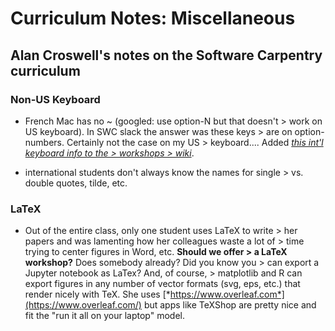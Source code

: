 # Curriculum Notes: Miscellaneous

## Alan Croswell's notes on the Software Carpentry curriculum

### Non-US Keyboard

- French Mac has no \~ (googled: use option-N but that doesn't
        > work on US keyboard). In SWC slack the answer was these keys
        > are on option-numbers. Certainly not the case on my US
        > keyboard.... Added [*this int\'l keyboard info to the
        > workshops
        > wiki*](https://github.com/carpentries/workshop-template/wiki/Configuration-Problems-and-Solutions#international-keyboards).

- international students don't always know the names for single
        > vs. double quotes, tilde, etc.

### LaTeX

- Out of the entire class, only one student uses LaTeX to write
        > her papers and was lamenting how her colleagues waste a lot of
        > time trying to center figures in Word, etc. **Should we offer
        > a LaTeX workshop?** Does somebody already? Did you know you
        > can export a Jupyter notebook as LaTex? And, of course,
        > matplotlib and R can export figures in any number of vector formats (svg, eps, etc.) that render nicely with TeX. She uses [*https://www.overleaf.com*](https://www.overleaf.com/) but apps like TeXShop are pretty nice and fit the "run it all on your laptop" model.

